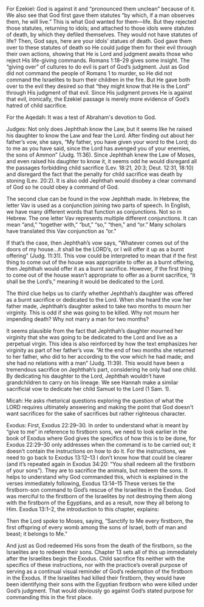 For Ezekiel:
God is against it and “pronounced them unclean” because of it. We also see that God first gave them statutes “by which, if a man observes them, he will live.” This is what God wanted for them—life. But they rejected those statutes, returning to idols; and attached to those idols were statutes of death, by which they defiled themselves. They would not have statutes of life? Then, God says, here are your idols’ statues of death. God gave them over to these statutes of death so He could judge them for their evil through their own actions, showing that He is Lord and judgment awaits those who reject His life-giving commands. Romans 1:18–29 gives some insight. The “giving over” of cultures to do evil is part of God’s judgment. Just as God did not command the people of Romans 1 to murder, so He did not command the Israelites to burn their children in the fire. But He gave both over to the evil they desired so that “they might know that He is the Lord” through His judgment of that evil. Since His judgment proves He is against that evil, ironically, the Ezekiel passage is merely more evidence of God’s hatred of child sacrifice.

For the Aqedah:
It was a test of Abraham's devotion to God.

Judges:
Not only does Jephthah know the Law, but it seems like he raised his daughter to know the Law and fear the Lord. After finding out about her father’s vow, she says, “My father, you have given your word to the Lord; do to me as you have said, since the Lord has avenged you of your enemies, the sons of Ammon” (Judg. 11:36). Since Jephthah knew the Law of Moses, and even raised his daughter to know it, it seems odd he would disregard all the passages forbidding child sacrifice (Lev. 18:21, 20:3; Deut. 12:31, 18:10) and disregard the fact that the penalty for child sacrifice was death by stoning (Lev. 20:2). It is also odd Jephthah would disobey a clear command of God so he could obey a command of God.

The second clue can be found in the vow Jephthah made. In Hebrew, the letter Vav is used as a conjunction joining two parts of speech. In English, we have many different words that function as conjunctions. Not so in Hebrew. The one letter Vav represents multiple different conjunctions. It can mean “and,” “together with,” “but,” “so,” “then,” and “or.” Many scholars have translated this Vav conjunction as “or.”

If that’s the case, then Jephthah’s vow says, “Whatever comes out of the doors of my house…it shall be the LORD’s, or I will offer it up as a burnt offering” (Judg. 11:31). This vow could be interpreted to mean that if the first thing to come out of the house was appropriate to offer as a burnt offering, then Jephthah would offer it as a burnt sacrifice. However, if the first thing to come out of the house wasn’t appropriate to offer as a burnt sacrifice, “it shall be the Lord’s,” meaning it would be dedicated to the Lord.

The third clue helps us to clarify whether Jephthah’s daughter was offered as a burnt sacrifice or dedicated to the Lord. When she heard the vow her father made, Jephthah’s daughter asked to take two months to mourn her virginity. This is odd if she was going to be killed. Why not mourn her impending death? Why not marry a man for two months?

It seems plausible from the fact that Jephthah’s daughter mourned her virginity that she was going to be dedicated to the Lord and live as a perpetual virgin. This idea is also reinforced by how the text emphasizes her virginity as part of her father’s vow. “At the end of two months she returned to her father, who did to her according to the vow which he had made; and she had no relations with a man” (Judg. 11:39). This would have been a tremendous sacrifice on Jephthah’s part, considering he only had one child. By dedicating his daughter to the Lord, Jephthah wouldn’t have grandchildren to carry on his lineage. We see Hannah make a similar sacrificial vow to dedicate her child Samuel to the Lord (1 Sam. 1).

Micah:
He asks rhetorical questions exploring the question of what the LORD requires ultimately answering and making the point that God doesn't want sacrifices for the sake of sacrifices but rather righteous character.

Exodus:
First, Exodus 22:29–30. In order to understand what is meant by “give to me” in reference to firstborn sons, we need to look earlier in the book of Exodus where God gives the specifics of how this is to be done, for Exodus 22:29–30 only addresses when the command is to be carried out; it doesn’t contain the instructions on how to do it. For the instructions, we need to go back to Exodus 13:12–13
I don’t know how that could be clearer (and it’s repeated again in Exodus 34:20: “You shall redeem all the firstborn of your sons”). They are to sacrifice the animals, but redeem the sons. It helps to understand why God commanded this, which is explained in the verses immediately following, Exodus 13:14–15
These verses tie the firstborn-son command to God’s rescue of the Israelites in the Exodus. God was merciful to the firstborn of the Israelites by not destroying them along with the firstborn of the Egyptians, and as a result, now they all belong to Him. Exodus 13:1–2, the introduction to this chapter, explains:

Then the Lord spoke to Moses, saying, “Sanctify to Me every firstborn, the first offspring of every womb among the sons of Israel, both of man and beast; it belongs to Me.”

And just as God redeemed His sons from the death of the firstborn, so the Israelites are to redeem their sons. Chapter 13 sets all of this up immediately after the Israelites begin the Exodus. Child sacrifice fits neither with the specifics of these instructions, nor with the practice’s overall purpose of serving as a continual visual reminder of God’s redemption of the firstborn in the Exodus. If the Israelites had killed their firstborn, they would have been identifying their sons with the Egyptian firstborn who were killed under God’s judgment. That would obviously go against God’s stated purpose for commanding this in the first place.

